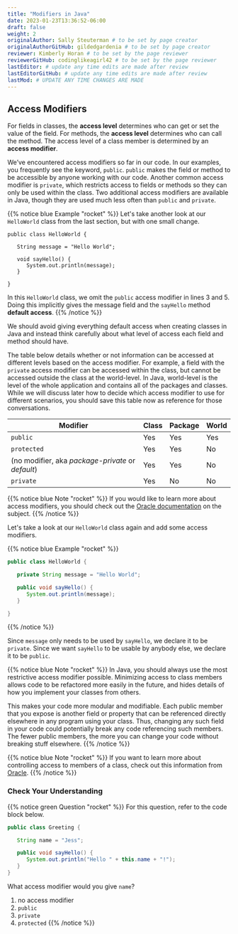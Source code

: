 ```yaml
---
title: "Modifiers in Java"
date: 2023-01-23T13:36:52-06:00
draft: false
weight: 2
originalAuthor: Sally Steuterman # to be set by page creator
originalAuthorGitHub: gildedgardenia # to be set by page creator
reviewer: Kimberly Horan # to be set by the page reviewer
reviewerGitHub: codinglikeagirl42 # to be set by the page reviewer
lastEditor: # update any time edits are made after review
lastEditorGitHub: # update any time edits are made after review
lastMod: # UPDATE ANY TIME CHANGES ARE MADE
---
```


## Access Modifiers

For fields in classes, the **access level** determines who can get or set
the value of the field. For methods, the **access level** determines who can
call the method. The access level of a class member is determined by an
**access modifier**.

We’ve encountered access modifiers so far in our code. In our examples, you frequently see the keyword, `public`. `public` makes the field or method to be accessible by anyone working with our code. Another common access modifier is `private`, which restricts access to fields or methods so they can only be used within the class. Two additional access modifiers are available in Java, though they are used much less often than `public` and `private`.

{{% notice blue Example "rocket" %}}
Let's take another look at our `HelloWorld` class from the last section,
but with one small change.

```java{linenos=table}
public class HelloWorld {

   String message = "Hello World";

   void sayHello() {
      System.out.println(message);
   }

}
```

In this `HelloWorld` class, we omit the `public` access modifier in lines 3 and 5. Doing this implicitly gives the message field and the `sayHello` method **default access**.
{{% /notice %}}

We should avoid giving everything default access when creating classes in Java and instead think carefully about what level of access each field and method should have.

The table below details whether or not information can be accessed at different levels based on the access modifier. For example, a field with the `private` access modifier can be accessed within the class, but cannot be accessed outside the class at the world-level. In Java, world-level is the level of the whole application and contains all of the packages and classes. While we will discuss later how to decide which access modifier to use for different scenarios, you should save this table now as reference for those conversations.

| Modifier   | Class | Package | World |
|------------|-------|---------|-------|
| `public`   | Yes   | Yes     | Yes   |
| `protected`| Yes   | Yes     | No    |
| (no modifier, aka *package-private* or *default*) | Yes | Yes | No |
| `private`  | Yes   | No      | No    |

{{% notice blue Note "rocket" %}}
If you would like to learn more about access modifiers, you should check out the [Oracle documentation](https://docs.oracle.com/javase/tutorial/java/javaOO/accesscontrol.html) on the subject.
{{% /notice %}}

Let's take a look at our `HelloWorld` class again and add some access
modifiers.

{{% notice blue Example "rocket" %}}
```java
public class HelloWorld {

   private String message = "Hello World";

   public void sayHello() {
      System.out.println(message);
   }

}
```
{{% /notice %}}

Since `message` only needs to be used by `sayHello`, we declare it to be `private`. Since we want `sayHello` to be usable by anybody else, we declare it to be `public`.

{{% notice blue Note "rocket" %}}
In Java, you should always use the most restrictive access modifier possible. Minimizing access to class members allows code to be refactored more easily in the future, and hides details of how you implement your classes from others.

This makes your code more modular and modifiable. Each public member that you expose is another field or property that can be referenced directly elsewhere in any program using your class. Thus, changing any such field in your code could potentially break any code referencing such members. The fewer public members, the more you can change your code without breaking stuff elsewhere.
{{% /notice %}}

{{% notice blue Note "rocket" %}}
If you want to learn more about controlling access to members of a class, check out this information from [Oracle](https://docs.oracle.com/javase/tutorial/java/javaOO/accesscontrol.html).
{{% /notice %}}

### Check Your Understanding

{{% notice green Question "rocket" %}}
For this question, refer to the code block below.

```java
public class Greeting {

   String name = "Jess";

   public void sayHello() {
      System.out.println("Hello " + this.name + "!");
   }
}
```

What access modifier would you give `name`?

1. no access modifier
1. `public`
1. `private`
1. `protected`
{{% /notice %}}
